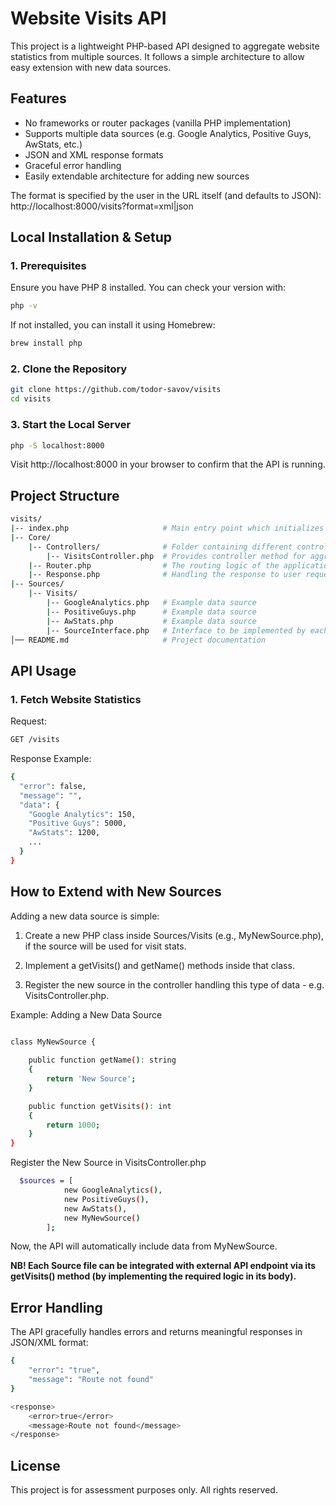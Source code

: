 # Website Visits API

This project is a lightweight PHP-based API designed to aggregate website statistics from multiple sources. It follows a simple architecture to allow easy extension with new data sources.

## Features

- No frameworks or router packages (vanilla PHP implementation)
- Supports multiple data sources (e.g. Google Analytics, Positive Guys, AwStats, etc.)
- JSON and XML response formats
- Graceful error handling
- Easily extendable architecture for adding new sources

The format is specified by the user in the URL itself (and defaults to JSON): http://localhost:8000/visits?format=xml|json

## Local Installation & Setup

### 1. Prerequisites

Ensure you have PHP 8 installed. You can check your version with:

```bash
php -v 
```
If not installed, you can install it using Homebrew:

```bash
brew install php
```

### 2. Clone the Repository

```bash
git clone https://github.com/todor-savov/visits
cd visits
```

### 3. Start the Local Server

```bash
php -S localhost:8000
```

Visit http://localhost:8000 in your browser to confirm that the API is running.

## Project Structure

```bash
visits/
|-- index.php                     # Main entry point which initializes the router and controller methods
|-- Core/
    |-- Controllers/              # Folder containing different controller methods depending on the type of requested data
        |-- VisitsController.php  # Provides controller method for aggregating visit stats
    |-- Router.php                # The routing logic of the application (matching routes with controller methods)
    |-- Response.php              # Handling the response to user requests including format
|-- Sources/
    |-- Visits/
        |-- GoogleAnalytics.php   # Example data source
        |-- PositiveGuys.php      # Example data source
        |-- AwStats.php           # Example data source
        |-- SourceInterface.php   # Interface to be implemented by each data source
│── README.md                     # Project documentation
```

## API Usage

### 1. Fetch Website Statistics

Request:

```bash
GET /visits
```

Response Example:

```bash
{
  "error": false,
  "message": "",
  "data": {
    "Google Analytics": 150,
    "Positive Guys": 5000,
    "AwStats": 1200,
    ...
  }
}
```

## How to Extend with New Sources

Adding a new data source is simple:

1. Create a new PHP class inside Sources/Visits (e.g., MyNewSource.php), if the source will be used for visit stats.

2. Implement a getVisits() and getName() methods inside that class.

3. Register the new source in the controller handling this type of data - e.g. VisitsController.php.

Example: Adding a New Data Source

```bash

class MyNewSource {
    
    public function getName(): string
    {
        return 'New Source';
    }

    public function getVisits(): int
    {
        return 1000; 
    }
}
```

Register the New Source in VisitsController.php

```bash
  $sources = [
            new GoogleAnalytics(),
            new PositiveGuys(),
            new AwStats(),
            new MyNewSource()
        ];
```

Now, the API will automatically include data from MyNewSource.

**NB! Each Source file can be integrated with external API endpoint via its getVisits() method (by implementing the required logic in its body).**

## Error Handling

The API gracefully handles errors and returns meaningful responses in JSON/XML format:

```bash
{
    "error": "true",
    "message": "Route not found"
}
```
```bash
<response>
    <error>true</error>
    <message>Route not found</message>
</response>
```

## License

This project is for assessment purposes only. All rights reserved.
